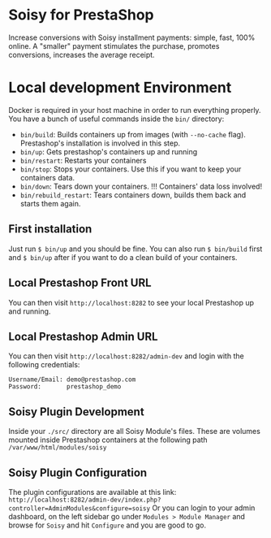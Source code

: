 # Soisy for PrestaShop
Increase conversions with Soisy installment payments: simple, fast, 100% online.
A "smaller" payment stimulates the purchase, promotes conversions, increases the average receipt. 


# Local development Environment

Docker is required in your host machine in order to run everything properly.  
You have a bunch of useful commands inside the `bin/` directory:

  - `bin/build`: Builds containers up from images (with `--no-cache` flag). Prestashop's installation is involved in this step.
  - `bin/up`: Gets prestashop's containers up and running
  - `bin/restart`: Restarts your containers
  - `bin/stop`: Stops your containers. Use this if you want to keep your containers data.
  - `bin/down`: Tears down your containers. !!! Containers' data loss involved!
  - `bin/rebuild_restart`: Tears containers down, builds them back and starts them again.


## First installation

Just run `$ bin/up` and you should be fine.
You can also run `$ bin/build` first and `$ bin/up` after if you want to do a clean build of your containers.

## Local Prestashop Front URL

You can then visit `http://localhost:8282` to see your local Prestashop up and running.


## Local Prestashop Admin URL
You can then visit `http://localhost:8282/admin-dev` and login with the following credentials:
```
Username/Email: demo@prestashop.com
Password:       prestashop_demo
```


## Soisy Plugin Development

Inside your `./src/` directory are all Soisy Module's files.
These are volumes mounted inside Prestashop containers at the following path `/var/www/html/modules/soisy`


## Soisy Plugin Configuration

The plugin configurations are available at this link: `http://localhost:8282/admin-dev/index.php?controller=AdminModules&configure=soisy`
Or you can login to your admin dashboard, on the left sidebar go under `Modules > Module Manager` and browse for `Soisy` and hit `Configure` and you are good to go.
